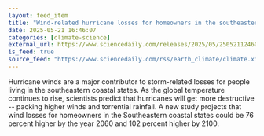 ```yaml
---
layout: feed_item
title: "Wind-related hurricane losses for homeowners in the southeastern U.S. could be nearly 76 percent higher by 2060"
date: 2025-05-21 16:46:07
categories: [climate-science]
external_url: https://www.sciencedaily.com/releases/2025/05/250521124607.htm
is_feed: true
source_feed: "https://www.sciencedaily.com/rss/earth_climate/climate.xml"
---
```


Hurricane winds are a major contributor to storm-related losses for people living in the southeastern coastal states. As the global temperature continues to rise, scientists predict that hurricanes will get more destructive -- packing higher winds and torrential rainfall. A new study projects that wind losses for homeowners in the Southeastern coastal states could be 76 percent higher by the year 2060 and 102 percent higher by 2100.
